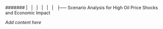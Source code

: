 ####### |   |   |   |   |   |   ├── Scenario Analysis for High Oil Price Shocks and Economic Impact

*Add content here*